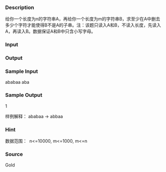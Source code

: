 
### Description
给你一个长度为n的字符串A，再给你一个长度为m的字符串B，求至少在A中删去多少个字符才能使得B不是A的子串。注：该题只读入A和B，不读入长度，先读入A，再读入B。数据保证A和B中只含小写字母。
 

### Input

### Output

### Sample Input
ababaa
aba


### Sample Output
1

样例解释：
ababaa -> abbaa

### Hint
数据范围：
 n<=10000, m<=1000, m<=n
### Source
Gold